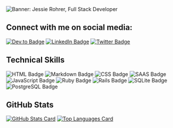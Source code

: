<img src="https://user-images.githubusercontent.com/35381492/126847172-7d4b725f-6f78-4e54-a4da-c65644e549d5.png" alt="Banner: Jessie Rohrer, Full Stack Developer">

<h2>Connect with me on social media:</h2>

<a href="https://dev.to/jrrohrer" target="_blank"><img src="https://img.shields.io/badge/dev.to-0A0A0A?style=for-the-badge&logo=dev.to&logoColor=white" alt="Dev.to Badge"></a>
<a href="https://www.linkedin.com/in/jessie-rohrer/" target="_blank"><img src="https://img.shields.io/badge/LinkedIn-0077B5?style=for-the-badge&logo=linkedin&logoColor=white" alt="LinkedIn Badge"></a>
<a href="https://twitter.com/jrrohrer" target="_blank"><img src="https://img.shields.io/badge/Twitter-1DA1F2?style=for-the-badge&logo=twitter&logoColor=white" alt="Twitter Badge"></a>

<h2>Technical Skills</h2>

<img src="https://img.shields.io/badge/HTML-239120?style=for-the-badge&logo=html5&logoColor=white" alt="HTML Badge"> <img src="https://img.shields.io/badge/Markdown-000000?style=for-the-badge&logo=markdown&logoColor=white" alt="Markdown Badge"> <img src="https://img.shields.io/badge/CSS-239120?&style=for-the-badge&logo=css3&logoColor=white" alt="CSS Badge"> <img src="https://img.shields.io/badge/Sass-CC6699?style=for-the-badge&logo=sass&logoColor=white" alt="SAAS Badge"> <img src="https://img.shields.io/badge/JavaScript-F7DF1E?style=for-the-badge&logo=javascript&logoColor=black" alt="JavaScript Badge"> <img src="https://img.shields.io/badge/Ruby-CC342D?style=for-the-badge&logo=ruby&logoColor=white" alt="Ruby Badge"> <img src="https://img.shields.io/badge/Ruby_on_Rails-CC0000?style=for-the-badge&logo=ruby-on-rails&logoColor=white" alt="Rails Badge"> <img src="https://img.shields.io/badge/SQLite-07405E?style=for-the-badge&logo=sqlite&logoColor=white" alt="SQLite Badge"> <img src="https://img.shields.io/badge/PostgreSQL-316192?style=for-the-badge&logo=postgresql&logoColor=white" alt="PostgreSQL Badge">

<h2>GitHub Stats</h2>
<a href="https://github.com/anuraghazra/github-readme-stats"><img src="https://github-readme-stats.vercel.app/api?username=jrrohrer&show_icons=true" alt="GitHub Stats Card"></a> <a href="https://github.com/jrrohrer"><img src="https://github-readme-stats.vercel.app/api/top-langs/?username=jrrohrer&layout=compact" alt="Top Languages Card"></a>
